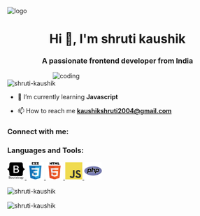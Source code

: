 ![logo](https://media.tenor.com/F0JE157P1loAAAAC/mio-akiyama-computer.gif)
<h1 align="center">Hi 👋, I'm shruti kaushik</h1>
<h3 align="center">A passionate frontend developer from India</h3>


<img align="right" alt="coding" width="400" src="https://media.tenor.com/F0JE157P1loAAAAC/mio-akiyama-computer.gif">
<p align="left"> <img src="https://komarev.com/ghpvc/?username=shruti-kaushik&label=Profile%20views&color=0e75b6&style=flat" alt="shruti-kaushik" /> </p>

- 🌱 I’m currently learning **Javascript**

- 📫 How to reach me **kaushikshruti2004@gmail.com**

<h3 align="left">Connect with me:</h3>
<p align="left">
</p>

<h3 align="left">Languages and Tools:</h3>
<p align="left"> <a href="https://getbootstrap.com" target="_blank" rel="noreferrer"> <img src="https://raw.githubusercontent.com/devicons/devicon/master/icons/bootstrap/bootstrap-plain-wordmark.svg" alt="bootstrap" width="40" height="40"/> </a> <a href="https://www.w3schools.com/css/" target="_blank" rel="noreferrer"> <img src="https://raw.githubusercontent.com/devicons/devicon/master/icons/css3/css3-original-wordmark.svg" alt="css3" width="40" height="40"/> </a> <a href="https://www.w3.org/html/" target="_blank" rel="noreferrer"> <img src="https://raw.githubusercontent.com/devicons/devicon/master/icons/html5/html5-original-wordmark.svg" alt="html5" width="40" height="40"/> </a> <a href="https://developer.mozilla.org/en-US/docs/Web/JavaScript" target="_blank" rel="noreferrer"> <img src="https://raw.githubusercontent.com/devicons/devicon/master/icons/javascript/javascript-original.svg" alt="javascript" width="40" height="40"/> </a> <a href="https://www.php.net" target="_blank" rel="noreferrer"> <img src="https://raw.githubusercontent.com/devicons/devicon/master/icons/php/php-original.svg" alt="php" width="40" height="40"/> </a> </p>

<p><img align="center" src="https://github-readme-stats.vercel.app/api/top-langs?username=shruti-kaushik&show_icons=true&locale=en&layout=compact" alt="shruti-kaushik" /></p>

<p><img align="center" src="https://github-readme-streak-stats.herokuapp.com/?user=shruti-kaushik&" alt="shruti-kaushik" /></p>
